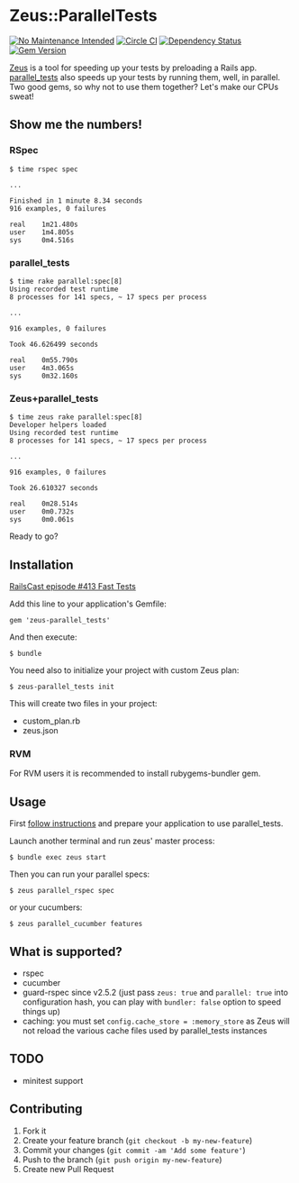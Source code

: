 # Zeus::ParallelTests

[![No Maintenance Intended](http://unmaintained.tech/badge.svg)](http://unmaintained.tech/)
[![Circle CI](https://circleci.com/gh/sevos/zeus-parallel_tests.svg?style=svg)](https://circleci.com/gh/sevos/zeus-parallel_tests)
[![Dependency Status](https://gemnasium.com/sevos/zeus-parallel_tests.png)](https://gemnasium.com/sevos/zeus-parallel_tests)
[![Gem Version](https://badge.fury.io/rb/zeus-parallel_tests.svg)](http://badge.fury.io/rb/zeus-parallel_tests)

[Zeus](https://github.com/burke/zeus) is a tool for speeding up your tests by preloading a Rails app.
[parallel_tests](https://github.com/grosser/parallel_tests) also speeds up your tests by running them, well,
in parallel. Two good gems, so why not to use them together? Let's make our CPUs sweat!

## Show me the numbers!

### RSpec

```
$ time rspec spec

...

Finished in 1 minute 8.34 seconds
916 examples, 0 failures

real    1m21.480s
user    1m4.805s
sys     0m4.516s
```

### parallel_tests

```
$ time rake parallel:spec[8]
Using recorded test runtime
8 processes for 141 specs, ~ 17 specs per process

...

916 examples, 0 failures

Took 46.626499 seconds

real    0m55.790s
user    4m3.065s
sys     0m32.160s
```

### Zeus+parallel_tests

```
$ time zeus rake parallel:spec[8]
Developer helpers loaded
Using recorded test runtime
8 processes for 141 specs, ~ 17 specs per process

...

916 examples, 0 failures

Took 26.610327 seconds

real    0m28.514s
user    0m0.732s
sys     0m0.061s
```

Ready to go?

## Installation
  
[RailsCast episode #413 Fast Tests](http://railscasts.com/episodes/413-fast-tests)  

Add this line to your application's Gemfile:

    gem 'zeus-parallel_tests'

And then execute:

    $ bundle

You need also to initialize your project with custom Zeus plan:

    $ zeus-parallel_tests init

This will create two files in your project:

* custom_plan.rb
* zeus.json

### RVM

For RVM users it is recommended to install rubygems-bundler gem.

## Usage

First [follow instructions](https://github.com/grosser/parallel_tests) and prepare
your application to use parallel_tests.

Launch another terminal and run zeus' master process:

    $ bundle exec zeus start

Then you can run your parallel specs:

    $ zeus parallel_rspec spec

or your cucumbers:

    $ zeus parallel_cucumber features

## What is supported?

* rspec
* cucumber
* guard-rspec since v2.5.2 (just pass `zeus: true` and `parallel: true` into configuration hash, you can play with `bundler: false` option to speed things up)
* caching: you must set `config.cache_store = :memory_store` as Zeus will not reload the various cache files used by parallel_tests instances

## TODO

* minitest support


## Contributing

1. Fork it
2. Create your feature branch (`git checkout -b my-new-feature`)
3. Commit your changes (`git commit -am 'Add some feature'`)
4. Push to the branch (`git push origin my-new-feature`)
5. Create new Pull Request
